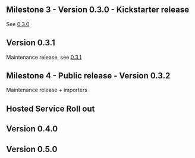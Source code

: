 ## Milestone 3 - Version 0.3.0 - Kickstarter release

See [0.3.0](https://github.com/TryGhost/Ghost/releases/tag/0.3.0)

## Version 0.3.1

Maintenance release,  see [0.3.1](https://github.com/TryGhost/Ghost/releases/tag/0.3.1)

## Milestone 4 - Public release - Version 0.3.2

Maintenance release + importers

## Hosted Service Roll out

## Version 0.4.0

## Version 0.5.0